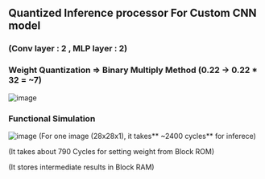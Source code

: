 ## Quantized Inference processor For Custom CNN model 
### (Conv layer : 2 , MLP layer : 2)


### Weight Quantization => Binary Multiply Method (0.22 -> 0.22 * 32 = ~7)
![image](https://github.com/user-attachments/assets/b78332e1-0224-418d-9994-154a2dfa60b4)


### Functional Simulation
![image](https://github.com/user-attachments/assets/1891ce76-fe1a-4398-9784-b77bcf0cc4f2)
(For one image (28x28x1), it takes** ~2400 cycles** for inferece)

(It takes about 790 Cycles for setting weight from Block ROM)

(It stores intermediate results in Block RAM)
